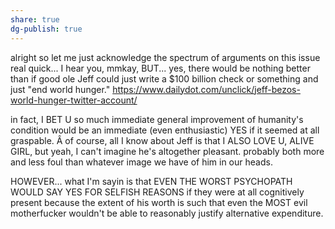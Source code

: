 ```yaml
---
share: true
dg-publish: true
---
```

alright so let me just acknowledge the spectrum of arguments on this issue real quick... I hear you, mmkay, BUT... yes, there would be nothing better than if good ole Jeff could just write a $100 billion check or something and just "end world hunger." https://www.dailydot.com/unclick/jeff-bezos-world-hunger-twitter-account/

in fact, I BET U so much immediate general improvement of humanity's condition would be an immediate (even enthusiastic) YES if it seemed at all graspable. 
Â
of course, all I know about Jeff is that I ALSO LOVE U, ALIVE GIRL, but yeah, I can't imagine he's altogether pleasant. probably both more and less foul than whatever image we have of him in our heads.

HOWEVER... what I'm sayin is that EVEN THE WORST PSYCHOPATH WOULD SAY YES FOR SELFISH REASONS if they were at all cognitively present because the extent of his worth is such that even the MOST evil motherfucker wouldn't be able to reasonably justify alternative expenditure.
